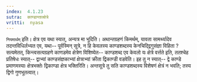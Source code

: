 ```yaml
---
index:  4.1.23
sutra:  काण्डान्तात्क्षेत्रे
vritti:  nyasa
---
```


`नियमार्थम्` इति। क्षेत्र एव यथा स्यात्, अन्यत्र मा भूदिति। अथान्तग्रहणं किमर्थम्, यावता सामर्थ्यादेव तदन्तविधिर्लभ्यत एव, यथा-- पूर्वस्मिन् सूत्रे, न हि केवलस्य काण्डशब्दस्य केनचिद्द्विगुसंज्ञा विहिता ? सत्यमेतत्, किन्त्वसत्यग्रहणे काणडमेव क्षेत्रेण विशिष्येत-- काण्डशब्द एव केवलो यः क्षेत्रे वर्त्तते इति, ततश्चेह प्रतिषेधः स्यात्-- द्वाभ्यां काण्डसंज्ञकाभ्यां क्षेत्राभ्यां क्रीता द्विकाण्डी वडवेति। इह तु न स्यात्-- द्वे काण्डे प्रमाणमस्याः क्षेत्रभक्तेः द्विकाण्डा क्षेत्र भक्तिरिति। अन्तसूत्रे तु सति काण्डशब्दस्य विशेषणं क्षेत्रं न भवति; तस्य द्विगो गुणभूतत्वात्।

